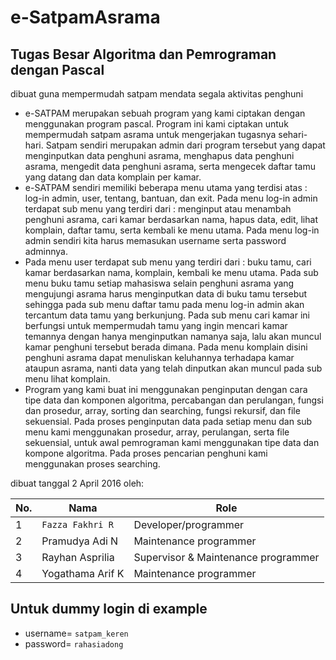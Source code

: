 # e-SatpamAsrama
## Tugas Besar Algoritma dan Pemrograman dengan Pascal 
dibuat guna mempermudah satpam mendata segala aktivitas penghuni

+ e-SATPAM merupakan sebuah program yang kami ciptakan dengan menggunakan program pascal. Program ini kami ciptakan untuk mempermudah satpam asrama untuk mengerjakan tugasnya sehari-hari. Satpam sendiri merupakan admin dari program tersebut yang dapat menginputkan data penghuni asrama, menghapus data penghuni asrama, mengedit data penghuni asrama, serta mengecek daftar tamu yang datang dan data komplain per kamar. 
+ e-SATPAM sendiri memiliki beberapa menu utama yang terdisi atas : log-in admin, user, tentang, bantuan, dan exit. Pada menu log-in admin terdapat sub menu yang terdiri dari : menginput atau menambah penghuni asrama, cari kamar berdasarkan nama, hapus data, edit, lihat komplain, daftar tamu, serta kembali ke menu utama. Pada menu log-in admin sendiri kita harus memasukan username serta password adminnya. 
+ Pada menu user terdapat sub menu yang terdiri dari : buku tamu, cari kamar berdasarkan nama, komplain, kembali ke menu utama. Pada sub menu buku tamu setiap mahasiswa selain penghuni asrama yang mengujungi asrama harus menginputkan data di buku tamu tersebut sehingga pada sub menu daftar tamu pada menu log-in admin akan tercantum data tamu yang berkunjung. Pada sub menu cari kamar ini berfungsi untuk mempermudah tamu yang ingin mencari kamar temannya dengan hanya menginputkan namanya saja, lalu akan muncul kamar penghuni tersebut berada dimana. Pada menu komplain disini penghuni asrama dapat menuliskan keluhannya terhadapa kamar ataupun asrama, nanti data yang telah dinputkan akan muncul pada sub menu lihat komplain. 
+ Program yang kami buat ini menggunakan penginputan dengan cara tipe data dan komponen algoritma, percabangan dan perulangan, fungsi dan prosedur, array, sorting dan searching, fungsi rekursif, dan file sekuensial. Pada proses penginputan data pada setiap menu dan sub menu kami menggunakan prosedur, array, perulangan, serta file sekuensial, untuk awal pemrograman kami menggunakan tipe data dan kompone algoritma. Pada proses pencarian penghuni kami menggunakan proses searching.  


dibuat tanggal 2 April 2016 oleh:


**No.** | **Nama** | **Role**
--- | --- | --- |
1|`Fazza Fakhri R`  | Developer/programmer
2|Pramudya Adi N   | Maintenance programmer
3|Rayhan Asprilia  | Supervisor & Maintenance programmer
4|Yogathama Arif K | Maintenance programmer

## Untuk dummy login di example

+ username= `satpam_keren`
+ password= `rahasiadong`
